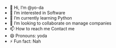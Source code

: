 - 👋 Hi, I’m @yo-da
- 👀 I’m interested in Software
- 🌱 I’m currently learning Python
- 💞️ I’m looking to collaborate on manage companies
- 📫 How to reach me Contact me
- 😄 Pronouns: yoda
- ⚡ Fun fact: Nah

<!---
Heimerdincer/Heimerdincer is a ✨ special ✨ repository because its `README.md` (this file) appears on your GitHub profile.
You can click the Preview link to take a look at your changes.
--->

